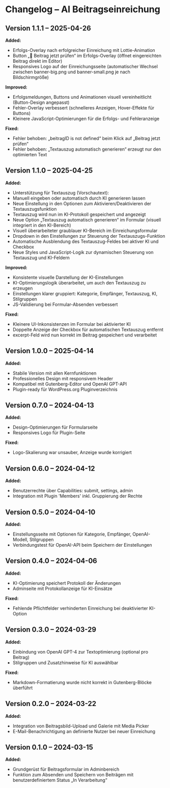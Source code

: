 # Changelog – AI Beitragseinreichung

## Version 1.1.1 – 2025-04-26
**Added:**
- Erfolgs-Overlay nach erfolgreicher Einreichung mit Lottie-Animation
- Button „📝 Beitrag jetzt prüfen“ im Erfolgs-Overlay (öffnet eingereichten Beitrag direkt im Editor)
- Responsives Logo auf der Einreichungsseite (automatischer Wechsel zwischen banner-big.png und banner-small.png je nach Bildschirmgröße)

**Improved:**
- Erfolgsmeldungen, Buttons und Animationen visuell vereinheitlicht (Button-Design angepasst)
- Fehler-Overlay verbessert (schnelleres Anzeigen, Hover-Effekte für Buttons)
- Kleinere JavaScript-Optimierungen für die Erfolgs- und Fehleranzeige

**Fixed:**
- Fehler behoben: „beitragID is not defined“ beim Klick auf „Beitrag jetzt prüfen“
- Fehler behoben: „Textauszug automatisch generieren“ erzeugt nur den optimierten Text

## Version 1.1.0 – 2025-04-25
**Added:**
- Unterstützung für Textauszug (Vorschautext):
- Manuell eingeben oder automatisch durch KI generieren lassen
- Neue Einstellung in den Optionen zum Aktivieren/Deaktivieren der Textauszugsfunktion
- Textauszug wird nun im KI-Protokoll gespeichert und angezeigt
- Neue Option „Textauszug automatisch generieren“ im Formular (visuell integriert in den KI-Bereich)
- Visuell überarbeiteter graublauer KI-Bereich im Einreichungsformular
- Dropdown in den Einstellungen zur Steuerung der Textauszugs-Funktion
- Automatische Ausblendung des Textauszug-Feldes bei aktiver KI und Checkbox
- Neue Styles und JavaScript-Logik zur dynamischen Steuerung von Textauszug und KI-Feldern

**Improved:**
- Konsistente visuelle Darstellung der KI-Einstellungen
- KI-Optimierungslogik überarbeitet, um auch den Textauszug zu erzeugen
- Einstellungen klarer gruppiert: Kategorie, Empfänger, Textauszug, KI, Stilgruppen
- JS-Validierung bei Formular-Absenden verbessert

**Fixed:**
- Kleinere UI-Inkonsistenzen im Formular bei aktivierter KI
- Doppelte Anzeige der Checkbox für automatischen Textauszug entfernt
- excerpt-Feld wird nun korrekt im Beitrag gespeichert und verarbeitet

## Version 1.0.0 – 2025-04-14
**Added:**
- Stabile Version mit allen Kernfunktionen
- Professionelles Design mit responsivem Header
- Kompatibel mit Gutenberg-Editor und OpenAI GPT-API
- Plugin-ready für WordPress.org Pluginverzeichnis

## Version 0.7.0 – 2024-04-13
**Added:**
- Design-Optimierungen für Formularseite
- Responsives Logo für Plugin-Seite

**Fixed:**
- Logo-Skalierung war unsauber, Anzeige wurde korrigiert

## Version 0.6.0 – 2024-04-12
**Added:**
- Benutzerrechte über Capabilities: submit, settings, admin
- Integration mit Plugin 'Members' inkl. Gruppierung der Rechte

## Version 0.5.0 – 2024-04-10
**Added:**
- Einstellungsseite mit Optionen für Kategorie, Empfänger, OpenAI-Modell, Stilgruppen
- Verbindungstest für OpenAI-API beim Speichern der Einstellungen

## Version 0.4.0 – 2024-04-06
**Added:**
- KI-Optimierung speichert Protokoll der Änderungen
- Adminseite mit Protokollanzeige für KI-Einsätze

**Fixed:**
- Fehlende Pflichtfelder verhinderten Einreichung bei deaktivierter KI-Option

## Version 0.3.0 – 2024-03-29
**Added:**
- Einbindung von OpenAI GPT-4 zur Textoptimierung (optional pro Beitrag)
- Stilgruppen und Zusatzhinweise für KI auswählbar

**Fixed:**
- Markdown-Formatierung wurde nicht korrekt in Gutenberg-Blöcke überführt

## Version 0.2.0 – 2024-03-22
**Added:**
- Integration von Beitragsbild-Upload und Galerie mit Media Picker
- E-Mail-Benachrichtigung an definierte Nutzer bei neuer Einreichung

## Version 0.1.0 – 2024-03-15
**Added:**
- Grundgerüst für Beitragsformular im Adminbereich
- Funktion zum Absenden und Speichern von Beiträgen mit benutzerdefiniertem Status „In Verarbeitung“